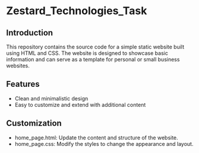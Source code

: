 # Zestard_Technologies_Task
## Introduction
This repository contains the source code for a simple static website built using HTML and CSS. The website is designed to showcase basic information and can serve as a template for personal or small business websites.


## Features

- Clean and minimalistic design
- Easy to customize and extend with additional content

## Customization

- home_page.html: Update the content and structure of the website.
- home_page.css: Modify the styles to change the appearance and layout.
